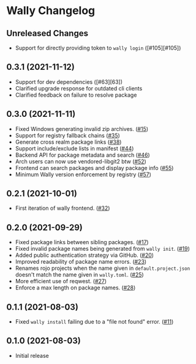 # Wally Changelog

## Unreleased Changes
* Support for directly providing token to `wally login` ([#105][#105])

## 0.3.1 (2021-11-12)
* Support for dev dependencies ([#63][63])
* Clarified upgrade response for outdated cli clients
* Clarified feedback on failure to resolve package

[#63]: https://github.com/UpliftGames/wally/pull/63

## 0.3.0 (2021-11-11)
* Fixed Windows generating invalid zip archives. ([#15][#15])
* Support for registry fallback chains ([#35][#35])
* Generate cross realm package links ([#38][#38])
* Support include/exclude lists in manifest ([#44][#44])
* Backend API for package metadata and search ([#46][#46])
* Arch users can now use vendored-libgit2 btw ([#52][#52])
* Frontend can search packages and display package info ([#55][#55])
* Minimum Wally version enforcement by registry ([#57][#57])

[#15]: https://github.com/UpliftGames/wally/issues/15
[#35]: https://github.com/UpliftGames/wally/pull/35
[#38]: https://github.com/UpliftGames/wally/pull/38
[#44]: https://github.com/UpliftGames/wally/pull/44
[#46]: https://github.com/UpliftGames/wally/pull/46
[#52]: https://github.com/UpliftGames/wally/pull/52
[#55]: https://github.com/UpliftGames/wally/pull/55
[#57]: https://github.com/UpliftGames/wally/pull/57

## 0.2.1 (2021-10-01)
* First iteration of wally frontend. ([#32][#32])

[#32]: https://github.com/UpliftGames/wally/pull/32

## 0.2.0 (2021-09-29)
* Fixed package links between sibling packages. ([#17][#17])
* Fixed invalid package names being generated from `wally init`. ([#19][#19])
* Added public authentication strategy via GitHub. ([#20][#20])
* Improved readability of package name errors. ([#23][#23])
* Renames rojo projects when the name given in `default.project.json` doesn't match the name given in `wally.toml`. ([#25][#25])
* More efficient use of reqwest. ([#27][#27])
* Enforce a max length on package names. ([#28][#28])

[#17]: https://github.com/UpliftGames/wally/pull/17
[#19]: https://github.com/UpliftGames/wally/pull/19
[#20]: https://github.com/UpliftGames/wally/pull/20
[#23]: https://github.com/UpliftGames/wally/pull/23
[#25]: https://github.com/UpliftGames/wally/pull/25
[#27]: https://github.com/UpliftGames/wally/pull/27
[#28]: https://github.com/UpliftGames/wally/pull/28

## 0.1.1 (2021-08-03)
* Fixed `wally install` failing due to a "file not found" error. ([#11][#11])

[#11]: https://github.com/UpliftGames/wally/pull/11

## 0.1.0 (2021-08-03)
* Initial release
